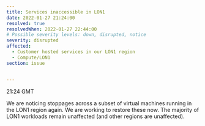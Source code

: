 ```yaml
---
title: Services inaccessible in LON1
date: 2022-01-27 21:24:00
resolved: true
resolvedWhen: 2022-01-27 22:44:00
# Possible severity levels: down, disrupted, notice
severity: disrupted
affected:
  - Customer hosted services in our LON1 region
  - Compute/LON1
section: issue


---
```


21:24 GMT

We are noticing stoppages across a subset of virtual machines running in the LON1 region again. We are working to restore these now. The majority of LON1 workloads remain unaffected (and other regions are unaffected).

